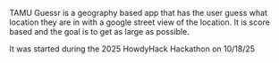 TAMU Guessr is a geography based app that has the user guess what location they are in with a google street view of the location. It is score based and the goal is to get as large as possible.

It was started during the 2025 HowdyHack Hackathon on 10/18/25


